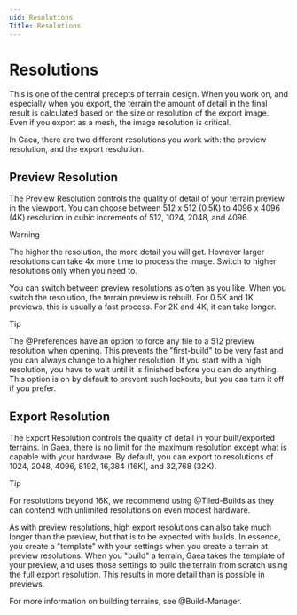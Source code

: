 ```yaml
---
uid: Resolutions
Title: Resolutions
---
```


# Resolutions

This is one of the central precepts of terrain design. When you work on, and especially when you export, the terrain the amount of detail in the final result is calculated based on the size or resolution of the export image. Even if you export as a mesh, the image resolution is critical.

In Gaea, there are two different resolutions you work with: the preview resolution, and the export resolution.

## Preview Resolution
The Preview Resolution controls the quality of detail of your terrain preview in the viewport. You can choose between 512 x 512 (0.5K) to 4096 x 4096 (4K) resolution in cubic increments of 512, 1024, 2048, and 4096.

> [!WARNING]
> The higher the resolution, the more detail you will get. However larger resolutions can take 4x more time to process the image. Switch to higher resolutions only when you need to.

You can switch between preview resolutions as often as you like. When you switch the resolution, the terrain preview is rebuilt. For 0.5K and 1K previews, this is usually a fast process. For 2K and 4K, it can take longer.

> [!TIP]
> The @Preferences have an option to force any file to a 512 preview resolution when opening. This prevents the "first-build" to be very fast and you can always change to a higher resolution. If you start with a high resolution, you have to wait until it is finished before you can do anything. 
> This option is on by default to prevent such lockouts, but you can turn it off if you prefer.

## Export Resolution
The Export Resolution controls the quality of detail in your built/exported terrains. In Gaea, there is no limit for the maximum resolution except what is capable with your hardware. By default, you can export to resolutions of 1024, 2048, 4096, 8192, 16,384 (16K), and 32,768 (32K). 

> [!TIP]
> For resolutions beyond 16K, we recommend using @Tiled-Builds as they can contend with unlimited resolutions on even modest hardware.

As with preview resolutions, high export resolutions can also take much longer than the preview, but that is to be expected with builds. In essence, you create a "template" with your settings when you create a terrain at preview resolutions. When you "build" a terrain, Gaea takes the template of your preview, and uses those settings to build the terrain from scratch using the full export resolution. This results in more detail than is possible in previews.

For more information on building terrains, see @Build-Manager.